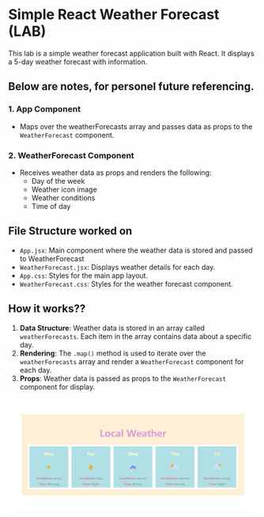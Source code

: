 # Simple React Weather Forecast (LAB)

This lab  is a simple weather forecast application built with React. It displays a 5-day weather forecast with information.


## Below are notes, for personel future referencing.

### 1. **App Component**
- Maps over the weatherForecasts  array and passes data as props to the `WeatherForecast` component.

### 2. **WeatherForecast Component**
- Receives weather data as props and renders the following:
  - Day of the week
  - Weather icon image
  - Weather conditions 
  - Time of day 

## File Structure worked on

- `App.jsx`: Main component where the weather data is stored and passed to WeatherForecast
- `WeatherForecast.jsx`: Displays weather details for each day.
- `App.css`: Styles for the main app layout.
- `WeatherForecast.css`: Styles for the weather forecast component.

## How it works??

1. **Data Structure**: Weather data is stored in an array called `weatherForecasts`. Each item in the array contains data about a specific day.
2. **Rendering**: The `.map()` method is used to iterate over the `weatherForecasts` array and render a `WeatherForecast` component for each day.
3. **Props**: Weather data is passed as props to the `WeatherForecast` component for display.

![The interface](weatherapp.png)
